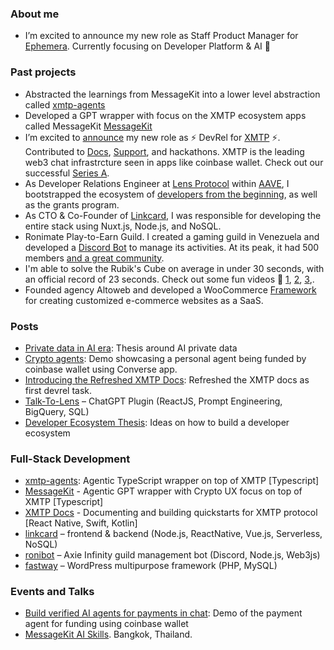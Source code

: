 ### About me

- I’m excited to announce my new role as Staff Product Manager for [Ephemera](https://ephemerahq.com/). Currently focusing on Developer Platform & AI 🤖

### Past projects
- Abstracted the learnings from MessageKit into a lower level abstraction called [xmtp-agents](https://github.com/ephemeraHQ/xmtp-agents)
- Developed a GPT wrapper with focus on the XMTP ecosystem apps called MessageKit [MessageKit](https://message-kit.org/)
- I’m excited to [announce](https://twitter.com/fabriguespe/status/1656334503319846919) my new role as ⚡️ DevRel for [XMTP](https://xmtp.org/) ⚡️. Contributed to [Docs](https://twitter.com/fabriguespe/status/1674819956297592832), [Support](https://discord.com/invite/xmtp), and hackathons. XMTP is the leading web3 chat infrastrcture seen in apps like coinbase wallet. Check out our successful [Series A](https://blog.xmtp.com/series-a/).
- As Developer Relations Engineer at [Lens Protocol](https://twitter.com/LensProtocol) within [AAVE](https://aave.com/), I bootstrapped the ecosystem of [developers from the beginning](https://medium.com/@fabriguespe/developer-ecosystems-thesis-a109694ce5c4), as well as the grants program.
- As CTO & Co-Founder of [Linkcard](https://linkcard.app/), I was responsible for developing the entire stack using Nuxt.js, Node.js, and NoSQL.
- Ronimate Play-to-Earn Guild. I created a gaming guild in Venezuela and developed a [Discord Bot](https://github.com/fabriguespe/ronibot) to manage its activities. At its peak, it had 500 members [and a great community](https://twitter.com/fabriguespe/status/1479450280907448320).
- I'm able to solve the Rubik's Cube on average in under 30 seconds, with an official record of 23 seconds. Check out some fun videos 🤣 [1](https://twitter.com/fabriguespe/status/1677089304470859777), [2](https://www.youtube.com/shorts/4Mg5uUTI07Q), [3](https://www.youtube.com/shorts/oFs7KQm0h-8),.
- Founded agency Altoweb and developed a WooCommerce [Framework](https://github.com/fabriguespe) for creating customized e-commerce websites as a SaaS.

### Posts

- [Private data in AI era](https://x.com/humanagent_eth/status/1880444409889558587): Thesis around AI private data
- [Crypto agents](https://x.com/xmtp_/status/1867254407819415653): Demo showcasing a personal agent being funded by coinbase wallet using Converse app.
- [Introducing the Refreshed XMTP Docs](https://x.com/humanagent_eth/status/1674819956297592832): Refreshed the XMTP docs as first devrel task.
- [Talk-To-Lens](https://twitter.com/fabriguespe/status/1653242360204242944) – ChatGPT Plugin (ReactJS, Prompt Engineering, BigQuery, SQL)
- [Developer Ecosystem Thesis](https://medium.com/@fabriguespe/developer-ecosystems-thesis-a109694ce5c4): Ideas on how to build a developer ecosystem
  
### Full-Stack Development

- [xmtp-agents](https://github.com/ephemeraHQ/xmtp-agents): Agentic TypeScript wrapper on top of XMTP [Typescript]
- [MessageKit](https://messagekit.org/) - Agentic GPT wrapper with Crypto UX focus on top of XMTP [Typescript]
- [XMTP Docs](https://docs.xmtp.org/) - Documenting and building quickstarts for XMTP protocol [React Native, Swift, Kotlin]
- [linkcard](https://linkcard.app/) – frontend & backend (Node.js, ReactNative, Vue.js, Serverless, NoSQL)
- [ronibot](https://github.com/fabriguespe/ronibot) – Axie Infinity guild management bot (Discord, Node.js, Web3js)
- [fastway⁣](https://github.com/fabriguespe/fastway) – WordPress multipurpose framework (PHP, MySQL)

### Events and Talks

- [Build verified AI agents for payments in chat](https://www.youtube.com/watch?v=lEuFUKv9QHw): Demo of the payment agent for funding using coinbase wallet
- [MessageKit AI Skills](https://youtu.be/4pfdHL3n908?t=16814). Bangkok, Thailand.
